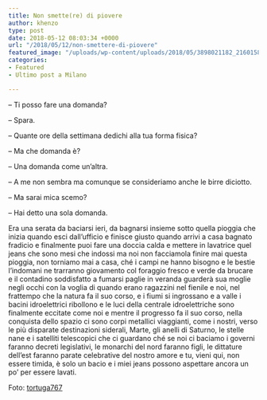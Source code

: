 ```yaml
---
title: Non smette(re) di piovere
author: khenzo
type: post
date: 2018-05-12 08:03:34 +0000
url: "/2018/05/12/non-smettere-di-piovere"
featured_image: "/uploads/wp-content/uploads/2018/05/3898021182_2160158d0a_b-1024x768.jpg"
categories:
- Featured
- Ultimo post a Milano

---
```

<span style="font-weight: 400;">– Ti posso fare una domanda?</span>

<span style="font-weight: 400;">– Spara.</span>

<span style="font-weight: 400;">– Quante ore della settimana dedichi alla tua forma fisica?</span>

<span style="font-weight: 400;">– Ma che domanda è?</span>

<span style="font-weight: 400;">– Una domanda come un’altra.</span>

<span style="font-weight: 400;">– A me non sembra ma comunque se consideriamo anche le birre diciotto.</span>

<span style="font-weight: 400;">– </span><span style="font-weight: 400;">Ma sarai mica scemo?</span>

<span style="font-weight: 400;">– Hai detto una sola domanda.</span>

Era una serata da baciarsi ieri, da bagnarsi insieme sotto quella pioggia che inizia quando esci dall’ufficio e finisce giusto quando arrivi a casa bagnato fradicio e finalmente puoi fare una doccia calda e mettere in lavatrice quel jeans che sono mesi che indossi ma noi non facciamola finire mai questa pioggia, non torniamo mai a casa, ché i campi ne hanno bisogno e le bestie l’indomani ne trarranno giovamento col foraggio fresco e verde da brucare e il contadino soddisfatto a fumarsi paglie in veranda guarderà sua moglie negli occhi con la voglia di quando erano ragazzini nel fienile e noi, nel frattempo che la natura fa il suo corso, e i fiumi si ingrossano e a valle i bacini idroelettrici ribollono e le luci della centrale idroelettriche sono finalmente eccitate come noi e mentre il progresso fa il suo corso, nella conquista dello spazio ci sono corpi metallici viaggianti, come i nostri, verso le più disparate destinazioni siderali, Marte, gli anelli di Saturno, le stelle nane e i satelliti telescopici che ci guardano ché se noi ci baciamo i governi faranno decreti legislativi, le monarchi del nord faranno figli, le dittature dell’est faranno parate celebrative del nostro amore e tu, vieni qui, non essere timida, è solo un bacio e i miei jeans possono aspettare ancora un po’ per essere lavati.

Foto: [tortuga767](https://www.flickr.com/photos/tortuga767/3898021182/in/photolist-6WsnTL)